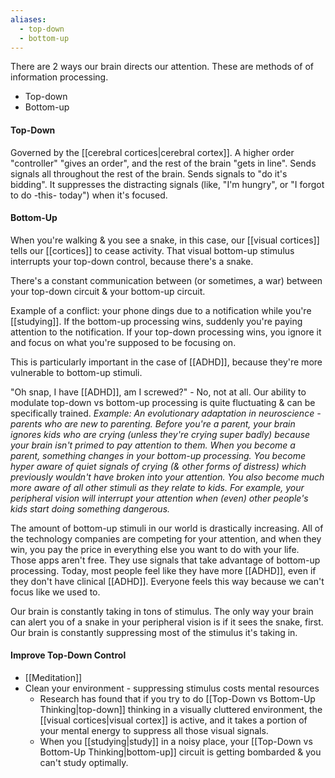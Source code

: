 ```yaml
---
aliases:
  - top-down
  - bottom-up
---
```

There are 2 ways our brain directs our attention. These are methods of of information processing.
- Top-down
- Bottom-up

#### Top-Down
Governed by the [[cerebral cortices|cerebral cortex]]. A higher order "controller" "gives an order", and the rest of the brain "gets in line". Sends signals all throughout the rest of the brain. Sends signals to "do it's bidding". It suppresses the distracting signals (like, "I'm hungry", or "I forgot to do -this- today") when it's focused.

#### Bottom-Up
When you're walking & you see a snake, in this case, our [[visual cortices]] tells our [[cortices]] to cease activity. That visual bottom-up stimulus interrupts your top-down control, because there's a snake.

There's a constant communication between (or sometimes, a war) between your top-down circuit & your bottom-up circuit.

Example of a conflict: your phone dings due to a notification while you're [[studying]]. If the bottom-up processing wins, suddenly you're paying attention to the notification. If your top-down processing wins, you ignore it and focus on what you're supposed to be focusing on.

This is particularly important in the case of [[ADHD]], because they're more vulnerable to bottom-up stimuli.

"Oh snap, I have [[ADHD]], am I screwed?" - No, not at all.
Our ability to modulate top-down vs bottom-up processing is quite fluctuating & can be specifically trained.
	*Example: An evolutionary adaptation in neuroscience - parents who are new to parenting. Before you're a parent, your brain ignores kids who are crying (unless they're crying super badly) because your brain isn't primed to pay attention to them. When you become a parent, something changes in your bottom-up processing. You become hyper aware of quiet signals of crying (& other forms of distress) which previously wouldn't have broken into your attention. You also become much more aware of all other stimuli as they relate to kids. For example, your peripheral vision will interrupt your attention when (even) other people's kids start doing something dangerous.*

The amount of bottom-up stimuli in our world is drastically increasing. All of the technology companies are competing for your attention, and when they win, you pay the price in everything else you want to do with your life. Those apps aren't free. They use signals that take advantage of bottom-up processing. Today, most people feel like they have more [[ADHD]], even if they don't have clinical [[ADHD]]. Everyone feels this way because we can't focus like we used to.

Our brain is constantly taking in tons of stimulus. The only way your brain can alert you of a snake in your peripheral vision is if it sees the snake, first. Our brain is constantly suppressing most of the stimulus it's taking in.

#### Improve Top-Down Control
- [[Meditation]]
- Clean your environment - suppressing stimulus costs mental resources
	- Research has found that if you try to do [[Top-Down vs Bottom-Up Thinking|top-down]] thinking in a visually cluttered environment, the [[visual cortices|visual cortex]] is active, and it takes a portion of your mental energy to suppress all those visual signals.
	- When you [[studying|study]] in a noisy place, your [[Top-Down vs Bottom-Up Thinking|bottom-up]] circuit is getting bombarded & you can't study optimally.